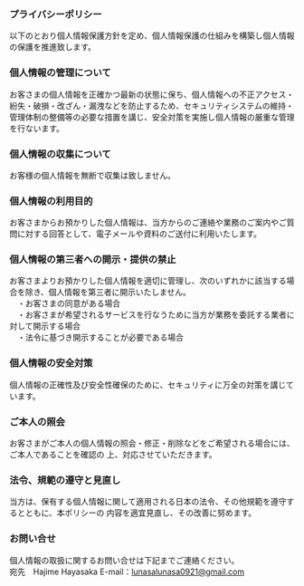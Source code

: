 ### プライバシーポリシー

以下のとおり個人情報保護方針を定め、個人情報保護の仕組みを構築し個人情報の保護を推進致します。

### 個人情報の管理について  
お客さまの個人情報を正確かつ最新の状態に保ち、個人情報への不正アクセス・紛失・破損・改ざん・漏洩などを防止するため、セキュリティシステムの維持・管理体制の整備等の必要な措置を講じ、安全対策を実施し個人情報の厳重な管理を行ないます。

### 個人情報の収集について  
お客様の個人情報を無断で収集は致しません。

### 個人情報の利用目的
お客さまからお預かりした個人情報は、当方からのご連絡や業務のご案内やご質問に対する回答として、電子メールや資料のご送付に利用いたします。

### 個人情報の第三者への開示・提供の禁止
お客さまよりお預かりした個人情報を適切に管理し、次のいずれかに該当する場合を除き、個人情報を第三者に開示いたしません。  
　・お客さまの同意がある場合  
　・お客さまが希望されるサービスを行なうために当方が業務を委託する業者に対して開示する場合  
　・法令に基づき開示することが必要である場合

### 個人情報の安全対策
個人情報の正確性及び安全性確保のために、セキュリティに万全の対策を講じています。

### ご本人の照会
お客さまがご本人の個人情報の照会・修正・削除などをご希望される場合には、ご本人であることを確認の
上、対応させていただきます。

### 法令、規範の遵守と見直し
当方は、保有する個人情報に関して適用される日本の法令、その他規範を遵守するとともに、本ポリシーの
内容を適宜見直し、その改善に努めます。

### お問い合せ
個人情報の取扱に関するお問い合せは下記までご連絡ください。  
宛先　Hajime Hayasaka E-mail：lunasalunasa0921@gmail.com
